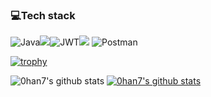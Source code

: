 ### 💻Tech stack 
![Java](https://img.shields.io/badge/java-%23ED8B00.svg?style=for-the-badge&logo=openjdk&logoColor=white)<img src="https://img.shields.io/badge/springboot-6DB33F?style=for-the-badge&logo=springboot&logoColor=white">![JWT](https://img.shields.io/badge/JWT-black?style=for-the-badge&logo=JSON%20web%20tokens)<img src="https://img.shields.io/badge/mysql-4479A1?style=for-the-badge&logo=mysql&logoColor=white">	![Postman](https://img.shields.io/badge/Postman-FF6C37?style=for-the-badge&logo=postman&logoColor=white)

[![trophy](https://github-profile-trophy.vercel.app/?username=0han7)](https://github.com/ryo-ma/github-profile-trophy)

![0han7's github stats](https://github-readme-stats.vercel.app/api?username=0han7&show_icons=true)
[![0han7's github stats](https://github-readme-stats.vercel.app/api/top-langs/?username=0han7&show_icons=true&hide_border=true&title_color=004386&icon_color=004386&layout=compact)](https://github.com/0han7)

<!--
**0han7/0han7** is a ✨ _special_ ✨ repository because its `README.md` (this file) appears on your GitHub profile.

Here are some ideas to get you started:

- 🔭 I’m currently working on ... 
- 🌱 I’m currently learning ...
- 👯 I’m looking to collaborate on ...
- 🤔 I’m looking for help with ...
- 💬 Ask me about ...
- 📫 How to reach me: ...
- 😄 Pronouns: ...
- ⚡ Fun fact: ...
-->
